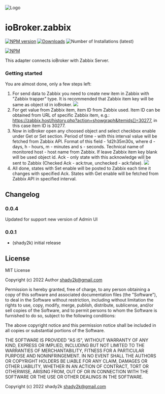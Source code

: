 ![Logo](admin/zabbix.png)
# ioBroker.zabbix

[![NPM version](http://img.shields.io/npm/v/iobroker.zabbix.svg)](https://www.npmjs.com/package/iobroker.zabbix)
[![Downloads](https://img.shields.io/npm/dm/iobroker.zabbix.svg)](https://www.npmjs.com/package/iobroker.zabbix)
![Number of Installations (latest)](http://iobroker.live/badges/zabbix-installed.svg)

[![NPM](https://nodei.co/npm/iobroker.zabbix.png?downloads=true)](https://nodei.co/npm/iobroker.zabbix/)

This adapter connects ioBroker with Zabbix Server.

### Getting started

You are almost done, only a few steps left:
1. For send data to Zabbix you need to create new item in Zabbix with "Zabbix trapper" type. It is recommended that Zabbix item key will be same as object id in ioBroker.
![](2020-01-14-16-21-38.png)
2. For get value from Zabbix item, item ID from Zabbix used. Item ID can be obtained from URL of specific Zabbix item, e.g.: https://zabbix.host/history.php?action=showgraph&itemids[]=30277, in this case item ID is 30277.
3. Now in ioBroker open any choosed object and select checkbox enable under Get or Set section. 
Period of time - with this interval value will be fetched from Zabbix API. Format of this field - 1d2h35m30s, where d - days, h - hours, m - minutes and s - seconds.
Technical name of monitored host - host name from Zabbix. If leave Zabbix item key blank will be used object id. 
Ack - only state with this acknowledge will be sent to Zabbix (Checked Ack - ack:true, unchecked - ack:false).
![](2020-01-14-16-51-03.png)
4. All done, states with Set enable will be posted to Zabbix each time it changes with specified Ack. States with Get enable will be fetched from Zabbix API in specified interval.

## Changelog

### 0.0.4
Updated for support new version of Admin UI
### 0.0.1
* (shady2k) initial release

## License
MIT License

Copyright (c) 2022 Author <shady2k@gmail.com>

Permission is hereby granted, free of charge, to any person obtaining a copy
of this software and associated documentation files (the "Software"), to deal
in the Software without restriction, including without limitation the rights
to use, copy, modify, merge, publish, distribute, sublicense, and/or sell
copies of the Software, and to permit persons to whom the Software is
furnished to do so, subject to the following conditions:

The above copyright notice and this permission notice shall be included in all
copies or substantial portions of the Software.

THE SOFTWARE IS PROVIDED "AS IS", WITHOUT WARRANTY OF ANY KIND, EXPRESS OR
IMPLIED, INCLUDING BUT NOT LIMITED TO THE WARRANTIES OF MERCHANTABILITY,
FITNESS FOR A PARTICULAR PURPOSE AND NONINFRINGEMENT. IN NO EVENT SHALL THE
AUTHORS OR COPYRIGHT HOLDERS BE LIABLE FOR ANY CLAIM, DAMAGES OR OTHER
LIABILITY, WHETHER IN AN ACTION OF CONTRACT, TORT OR OTHERWISE, ARISING FROM,
OUT OF OR IN CONNECTION WITH THE SOFTWARE OR THE USE OR OTHER DEALINGS IN THE
SOFTWARE.

Copyright (c) 2022 shady2k shady2k@gmail.com

